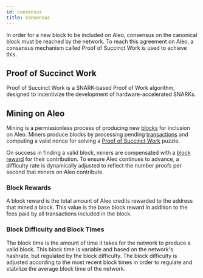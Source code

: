 ```yaml
---
id: consensus
title: Consensus
---
```


In order for a new block to be included on Aleo, consensus on the canonical block must be reached by the network.
To reach this agreement on Aleo, a consensus mechanism called Proof of Succinct Work is used to achieve this.

## Proof of Succinct Work

Proof of Succinct Work is a SNARK-based Proof of Work algorithm, designed to incentivize the development of
hardware-accelerated SNARKs.

## Mining on Aleo

Mining is a permissionless process of producing new [blocks](03_blocks.md) for inclusion on Aleo.
Miners produce blocks by processing pending [transactions](02_transactions.md) and computing a valid
nonce for solving a [Proof of Succinct Work](04_consensus.md#proof-of-succinct-work) puzzle.

On success in finding a valid block, miners are compensated with a [block reward](#block-rewards) for their contribution. To
ensure Aleo continues to advance, a difficulty rate is dynamically adjusted to reflect the number
proofs per second that miners on Aleo contribute.

### Block Rewards

A block reward is the total amount of Aleo credits rewarded to the address that mined a block.
This value is the base block reward in addition to the fees paid by all transactions included in the block.

### Block Difficulty and Block Times

The block time is the amount of time it takes for the network to produce a valid block.
This block time is variable and based on the network's hashrate, but regulated by the block difficulty. 
The block difficulty is adjusted according to the most recent block times in order to regulate and
stabilize the average block time of the network.
